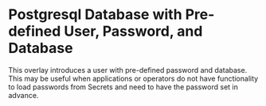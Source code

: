# Postgresql Database with Pre-defined User, Password, and Database

This overlay introduces a user with pre-defined password and database. This may be useful when applications or
operators do not have functionality to load passwords from Secrets and need to have the password set in advance.
